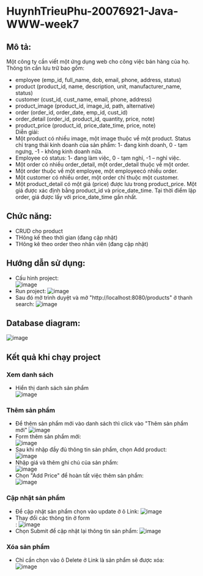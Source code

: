# HuynhTrieuPhu-20076921-Java-WWW-week7
## Mô tả:
Một công ty cần viết một ứng dụng web cho công việc bán hàng của họ. Thông tin cần lưu trữ bao gồm:
- employee (emp_id, full_name, dob, email, phone, address, status)
- product (product_id, name, description, unit, manufacturer_name, status)
- customer (cust_id, cust_name, email, phone, address)
- product_image (product_id, image_id, path, alternative)
- order (order_id, order_date, emp_id, cust_id)
- order_detail (order_id, product_id, quantity, price, note)
- product_price (product_id, price_date_time, price, note) </br>
Diễn giải:
- Một product có nhiều image, một image thuộc về một product. Status chỉ trạng thái kinh doanh 
của sản phẩm: 1- đang kinh doanh, 0 - tạm ngưng, -1 - không kinh doanh nữa.
- Employee có status: 1- đang làm việc, 0 - tạm nghỉ, -1 – nghỉ việc.
- Một order có nhiều order_detail, một order_detail thuộc về một order.
- Một order thuộc về một employee, một employeecó nhiều order.
- Một customer có nhiều order, một order chỉ thuộc một customer.
- Một product_detail có một giá (price) được lưu trong product_price. Một giá được xác định 
bằng product_id và price_date_time. Tại thời điểm lập order, giá được lấy với price_date_time 
gần nhất.
## Chức năng:
- CRUD cho product
- THông kế theo thời gian (đang cập nhật)
- THông kê theo order theo nhân viên (đang cập nhật)
## Hướng dẫn sử dụng:
* Cấu hình project:</br>
  ![image](https://github.com/Genzi135/HuynhTrieuPhu-20076921-Java-WWW/assets/104980263/4f65964a-9176-46a4-892e-8011ba5855fc)
* Run project:
  ![image](https://github.com/Genzi135/HuynhTrieuPhu-20076921-Java-WWW/assets/104980263/6988d65a-16b1-4af6-b397-8d1f3e41efa0)
* Sau đó mở trình duyệt và mở "http://localhost:8080/products" ở thanh search: ![image](https://github.com/Genzi135/HuynhTrieuPhu-20076921-Java-WWW/assets/104980263/a46b2545-e8a1-4877-ae3e-397e11c69203)

## Database diagram:
![image](https://github.com/Genzi135/HuynhTrieuPhu-20076921-Java-WWW/assets/104980263/819a4154-c0ae-42ce-8f3a-d8eb8d94ec35)

## Kết quả khi chạy project
### Xem danh sách
* Hiển thị danh sách sản phẩm </br>
  ![image](https://github.com/Genzi135/HuynhTrieuPhu-20076921-Java-WWW/assets/104980263/c00e0b46-115d-4327-9ee6-af7cd1155483)
### Thêm sản phẩm
* Để thêm sản phẩm mới vào danh sách thì click vào "Thêm sản phẩm mới" 
  ![image](https://github.com/Genzi135/HuynhTrieuPhu-20076921-Java-WWW/assets/104980263/0beac4a8-e5ef-4b0b-b2de-9967be7e14ac)
* Form thêm sản phẩm mới:</br> ![image](https://github.com/Genzi135/HuynhTrieuPhu-20076921-Java-WWW/assets/104980263/6c4d9694-af31-4740-8bde-eaafd1ed8b8d)
* Sau khi nhập đầy đủ thông tin sản phẩm, chọn Add product:</br> ![image](https://github.com/Genzi135/HuynhTrieuPhu-20076921-Java-WWW/assets/104980263/12c7d851-4a0f-4a2a-8e47-bf5f55cb691c)
* Nhập giá và thêm ghi chú của sản phẩm:</br> ![image](https://github.com/Genzi135/HuynhTrieuPhu-20076921-Java-WWW/assets/104980263/ff9d7b99-0384-496c-9cbd-83b95bcfa176)
* Chọn "Add Price" để hoàn tất việc thêm sản phẩm:</br> ![image](https://github.com/Genzi135/HuynhTrieuPhu-20076921-Java-WWW/assets/104980263/dd4e4f79-d374-44df-be70-00f898c402e8)
### Cập nhật sản phẩm
* Để cập nhật sản phẩm chọn vào update ở ô Link: ![image](https://github.com/Genzi135/HuynhTrieuPhu-20076921-Java-WWW/assets/104980263/234c06ae-2083-48e5-9144-334a5ef6948c)
* Thay đổi các thông tin ở form</br>: ![image](https://github.com/Genzi135/HuynhTrieuPhu-20076921-Java-WWW/assets/104980263/13b4b781-edce-40f0-b041-b69a85ffbe64)
* Chọn Submit để cập nhật lại thông tin sản phẩm: ![image](https://github.com/Genzi135/HuynhTrieuPhu-20076921-Java-WWW/assets/104980263/2724081e-b924-4942-9c9f-ba185bc322e0)
### Xóa sản phẩm
* Chỉ cần chọn vào ô Delete ở Link là sản phẩm sẽ được xóa:</br> ![image](https://github.com/Genzi135/HuynhTrieuPhu-20076921-Java-WWW/assets/104980263/9a856de9-6a9c-4c62-92ce-d0b5040035d2)

  

